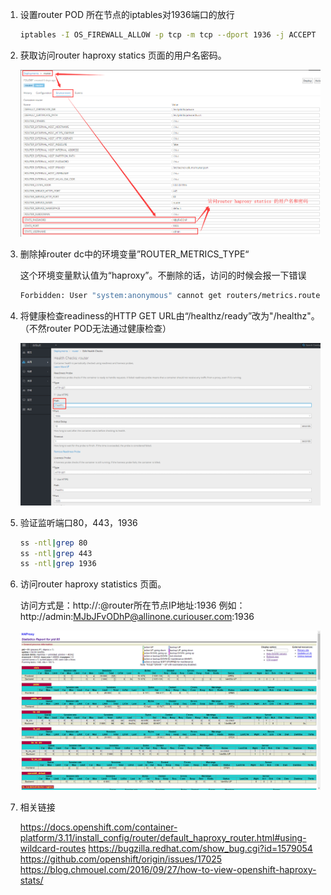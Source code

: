 1. 设置router POD 所在节点的iptables对1936端口的放行

    ```bash
    iptables -I OS_FIREWALL_ALLOW -p tcp -m tcp --dport 1936 -j ACCEPT
    ```

2. 获取访问router haproxy statics 页面的用户名密码。

    ![](../assets/OCP3-11开启router的haproxy-statisc-1.png)

3. 删除掉router dc中的环境变量”ROUTER_METRICS_TYPE“
    
    这个环境变量默认值为“haproxy”。不删除的话，访问的时候会报一下错误

    ```bash
    Forbidden: User "system:anonymous" cannot get routers/metrics.route.openshift.io at the cluster scope
    ```

4. 将健康检查readiness的HTTP GET URL由“/healthz/ready”改为"/healthz"。（不然router POD无法通过健康检查）

    ![](../assets/OCP3-11开启router的haproxy-statisc-2.png)

5. 验证监听端口80，443，1936

    ```bash
    ss -ntl|grep 80
    ss -ntl|grep 443
    ss -ntl|grep 1936
    ```

6. 访问router haproxy statistics 页面。
   
    访问方式是：http://<user>:<password>@router所在节点IP地址:1936 例如：http://admin:MJbJFvODhP@allinone.curiouser.com:1936

    ![](../assets/OCP3-11开启router的haproxy-statisc-3.png)

7. 相关链接
   
    https://docs.openshift.com/container-platform/3.11/install_config/router/default_haproxy_router.html#using-wildcard-routes
    https://bugzilla.redhat.com/show_bug.cgi?id=1579054
    https://github.com/openshift/origin/issues/17025
    https://blog.chmouel.com/2016/09/27/how-to-view-openshift-haproxy-stats/
